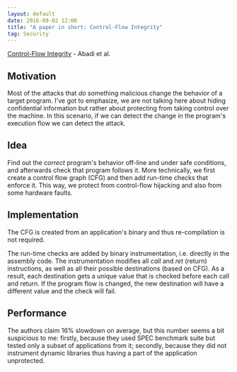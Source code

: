 ```yaml
---
layout: default
date: 2016-09-02 12:00
title: "A paper in short: Control-Flow Integrity"
tag: Security
---
```


[Control-Flow Integrity](http://dl.acm.org/citation.cfm?id=1102165) - Abadi et al. 

## Motivation

Most of the attacks that *do* something malicious change the behavior of a target program. I've got to emphasize, we are not talking here about hiding confidential information but rather about protecting from taking control over the machine. In this scenario, if we can detect the change in the program's execution flow we can detect the attack. 

## Idea

Find out the *correct* program's behavior off-line and under safe conditions, and afterwards check that program follows it. More technically, we first create a control flow graph (CFG) and then add run-time checks that enforce it. This way, we protect from control-flow hijacking and also from some hardware faults.

## Implementation

The CFG is created from an application's binary and thus re-compilation is not required.

The run-time checks are added by binary instrumentation, i.e. directly in the assembly code. The instrumentation modifies all *call* and *ret* (return) instructions, as well as all their possible destinations (based on CFG). As a result, each destination gets a unique value that is checked before each call and return. If the program flow is changed, the new destination will have a different value and the check will fail. 

## Performance

The authors claim 16% slowdown on average, but this number seems a bit suspicious to me: firstly, because they used SPEC benchmark suite but tested only a subset of applications from it; secondly, because they  did not instrument dynamic libraries thus having a part of the application unprotected.